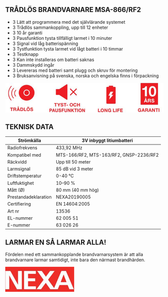 ## TRÅDLÖS BRANDVARNARE **MSA-866/RF2**

- 3 Lätt att programmera med det självlärande systemet
- 3 Trådlös sammankoppling, upp till 12 enheter
- 3 10 år garanti
- 3 Pausfunktion tysta tillfälligt larmet i 10 minuter
- 3 Signal vid låg batterispänning
- 3 Tystfunktion tysta larmet vid lågt batteri i 10 timmar
- 3 Testknapp
- 3 Kan inte installeras om batteri saknas
- 3 Dammskydd ingår
- 3 Levereras med batteri samt plugg och skruv för montering
- 3 Bruksanvisning på svenska, norska och engelska finns i förpackning

![](_page_0_Picture_12.jpeg)

## **TEKNISK DATA**

| Strömkälla           | 3V inbyggt litiumbatteri                |
|----------------------|-----------------------------------------|
| Radiofrekvens        | 433,92 MHz                              |
| Kompatibel med       | MTS-166/RF2, MTS-163/RF2, GNSP-2236/RF2 |
| Räckvidd             | Upp till 50 meter                       |
| Larmsignal           | 85 dB vid 3 meter                       |
| Driftstemperatur     | 0-40 °C                                 |
| Luftfuktighet        | 10–90 %                                 |
| Mått (Ø)             | 80 mm (40 mm hög)                       |
| Prestandadeklaration | NEXA20190005                            |
| Certifiering         | EN 14604:2005                           |
| Art nr               | 13536                                   |
| EL-nummer            | 62 005 51                               |
| E-nummer             | 63 026 26                               |

## **LARMAR EN SÅ LARMAR ALLA!**

Fördelen med ett sammankopplande brandvarnarsystem är att alla brandvarnare larmar samtidigt, inte bara den närmast brandhärden.

![](_page_0_Picture_18.jpeg)